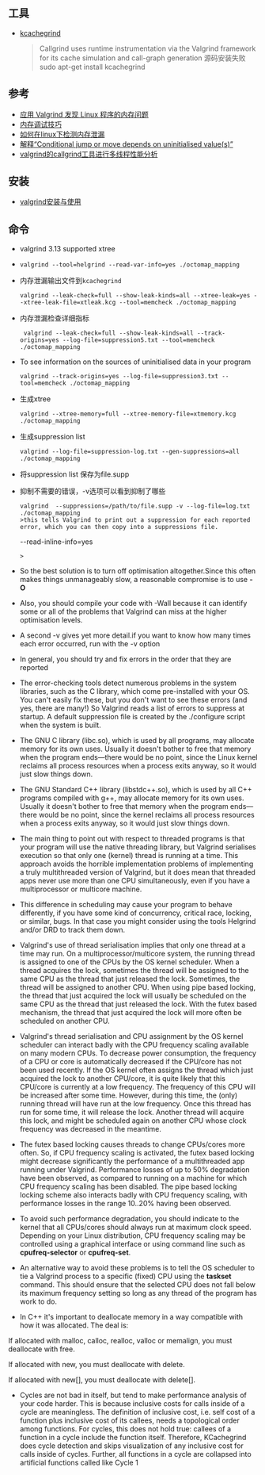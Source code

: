 ## 工具
* [kcachegrind](http://kcachegrind.sourceforge.net/html/Home.html)
  >Callgrind uses runtime instrumentation via the Valgrind framework for its cache simulation and call-graph generation
  >源码安装失败
  >sudo apt-get install kcachegrind
## 参考
* [应用 Valgrind 发现 Linux 程序的内存问题](https://www.ibm.com/developerworks/cn/linux/l-cn-valgrind/index.html)
* [内存调试技巧](https://www.ibm.com/developerworks/cn/aix/library/au-memorytechniques.html)
* [如何在linux下检测内存泄漏](https://www.ibm.com/developerworks/cn/linux/l-mleak/)
* [解释“Conditional jump or move depends on uninitialised value(s)”](https://www.sharcnet.ca/help/index.php/VALGRIND)
* [valgrind的callgrind工具进行多线程性能分析](https://www.cnblogs.com/zengkefu/p/5642991.html)
## 安装
* [valgrind安装与使用](https://www.cnblogs.com/defen/p/5560926.html)
## 命令
* valgrind 3.13 supported xtree
* ```
  valgrind --tool=helgrind --read-var-info=yes ./octomap_mapping
  ```
* 内存泄漏输出文件到`kcachegrind`
  ```
  valgrind --leak-check=full --show-leak-kinds=all --xtree-leak=yes --xtree-leak-file=xtleak.kcg --tool=memcheck ./octomap_mapping
  ```
* 内存泄漏检查详细指标
  ```
   valgrind --leak-check=full --show-leak-kinds=all --track-origins=yes --log-file=suppression5.txt --tool=memcheck ./octomap_mapping
  ```
* To see information on the sources of uninitialised data in your program
  ```
  valgrind --track-origins=yes --log-file=suppression3.txt --tool=memcheck ./octomap_mapping
  ```
* 生成xtree
  ```
  valgrind --xtree-memory=full --xtree-memory-file=xtmemory.kcg ./octomap_mapping
  ```
* 生成suppression list 
  ```
  valgrind --log-file=suppression-log.txt --gen-suppressions=all ./octomap_mapping
  ```
* 将suppression list 保存为file.supp
* 抑制不需要的错误，-v选项可以看到抑制了哪些
  ```
  valgrind  --suppressions=/path/to/file.supp -v --log-file=log.txt ./octomap_mapping
  >this tells Valgrind to print out a suppression for each reported error, which you can then copy into a suppressions file.
  ```
  --read-inline-info=yes
  ```
  >
* So the best solution is to turn off optimisation altogether.Since this often makes things unmanageably slow, a reasonable compromise is to use ****-O****

* Also, you should compile your code with -Wall because it can identify some or all of the problems that Valgrind can miss at the higher optimisation levels.

* A second -v gives yet more detail.if you want to know how many times each error occurred, run with the -v option

* In general, you should try and fix errors in the order that they are reported

* The error-checking tools detect numerous problems in the system libraries, such as the C library, which come pre-installed with your OS. You can't easily fix these, but you don't want to see these errors (and yes, there are many!) So Valgrind reads a list of errors to suppress at startup. A default suppression file is created by the ./configure script when the system is built.

* The GNU C library (libc.so), which is used by all programs, may allocate memory for its own uses. Usually it doesn't bother to free that memory when the program ends—there would be no point, since the Linux kernel reclaims all process resources when a process exits anyway, so it would just slow things down.

* The GNU Standard C++ library (libstdc++.so), which is used by all C++ programs compiled with g++, may allocate memory for its own uses. Usually it doesn't bother to free that memory when the program ends—there would be no point, since the kernel reclaims all process resources when a process exits anyway, so it would just slow things down.

* The main thing to point out with respect to threaded programs is that your program will use the native threading library, but Valgrind serialises execution so that only one (kernel) thread is running at a time. This approach avoids the horrible implementation problems of implementing a truly multithreaded version of Valgrind, but it does mean that threaded apps never use more than one CPU simultaneously, even if you have a multiprocessor or multicore machine.

* This difference in scheduling may cause your program to behave differently, if you have some kind of concurrency, critical race, locking, or similar, bugs. In that case you might consider using the tools Helgrind and/or DRD to track them down.

* Valgrind's use of thread serialisation implies that only one thread at a time may run. On a multiprocessor/multicore system, the running thread is assigned to one of the CPUs by the OS kernel scheduler. When a thread acquires the lock, sometimes the thread will be assigned to the same CPU as the thread that just released the lock. Sometimes, the thread will be assigned to another CPU. When using pipe based locking, the thread that just acquired the lock will usually be scheduled on the same CPU as the thread that just released the lock. With the futex based mechanism, the thread that just acquired the lock will more often be scheduled on another CPU.

* Valgrind's thread serialisation and CPU assignment by the OS kernel scheduler can interact badly with the CPU frequency scaling available on many modern CPUs. To decrease power consumption, the frequency of a CPU or core is automatically decreased if the CPU/core has not been used recently. If the OS kernel often assigns the thread which just acquired the lock to another CPU/core, it is quite likely that this CPU/core is currently at a low frequency. The frequency of this CPU will be increased after some time. However, during this time, the (only) running thread will have run at the low frequency. Once this thread has run for some time, it will release the lock. Another thread will acquire this lock, and might be scheduled again on another CPU whose clock frequency was decreased in the meantime.

* The futex based locking causes threads to change CPUs/cores more often. So, if CPU frequency scaling is activated, the futex based locking might decrease significantly the performance of a multithreaded app running under Valgrind. Performance losses of up to 50% degradation have been observed, as compared to running on a machine for which CPU frequency scaling has been disabled. The pipe based locking locking scheme also interacts badly with CPU frequency scaling, with performance losses in the range 10..20% having been observed.

* To avoid such performance degradation, you should indicate to the kernel that all CPUs/cores should always run at maximum clock speed. Depending on your Linux distribution, CPU frequency scaling may be controlled using a graphical interface or using command line such as ****cpufreq-selector**** or ****cpufreq-set****.

* An alternative way to avoid these problems is to tell the OS scheduler to tie a Valgrind process to a specific (fixed) CPU using the ****taskset**** command. This should ensure that the selected CPU does not fall below its maximum frequency setting so long as any thread of the program has work to do.

* In C++ it's important to deallocate memory in a way compatible with how it was allocated. The deal is:

If allocated with malloc, calloc, realloc, valloc or memalign, you must deallocate with free.

If allocated with new, you must deallocate with delete.

If allocated with new[], you must deallocate with delete[].

* Cycles are not bad in itself, but tend to make performance analysis of your code harder. This is because inclusive costs for calls inside of a cycle are meaningless. The definition of inclusive cost, i.e. self cost of a function plus inclusive cost of its callees, needs a topological order among functions. For cycles, this does not hold true: callees of a function in a cycle include the function itself. Therefore, KCachegrind does cycle detection and skips visualization of any inclusive cost for calls inside of cycles. Further, all functions in a cycle are collapsed into artificial functions called like Cycle 1